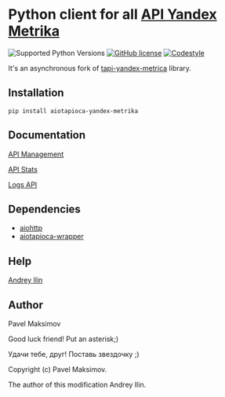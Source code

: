 # Python client for all [API Yandex Metrika](https://yandex.com/dev/metrika/doc/api2/concept/about-docpage/)

![Supported Python Versions](https://img.shields.io/static/v1?label=python&message=>=3.5&color=red)
[![GitHub license](https://img.shields.io/badge/license-MIT-blue.svg)](https://raw.githubusercontent.com/ilindrey/aiotapioca-yandex-metrikar/master/LICENSE)
[![Codestyle](https://img.shields.io/badge/code%20style-black-000000.svg)](https://github.com/psf/black)

It's an asynchronous fork of [tapi-yandex-metrica](https://github.com/pavelmaksimov/tapi-yandex-metrika) library.

## Installation

    pip install aiotapioca-yandex-metrika

## Documentation

[API Management](https://github.com/ilindrey/aiotapioca-yandex-metrika/blob/master/docs/management.md)

[API Stats](https://github.com/ilindrey/aiotapioca-yandex-metrika/blob/master/docs/stats.md)

[Logs API](https://github.com/ilindrey/aiotapioca-yandex-metrika/blob/master/docs/logsapi.md)

## Dependencies
- [aiohttp](https://docs.aiohttp.org/en/stable/)
- [aiotapioca-wrapper](https://github.com/ilindrey/aiotapioca-wrapper)

## Help

[Andrey Ilin](https://t.me/ilindrey)


## Author
Pavel Maksimov

Good luck friend! Put an asterisk;)

Удачи тебе, друг! Поставь звездочку ;)

Copyright (c) Pavel Maksimov.

The author of this modification Andrey Ilin.
